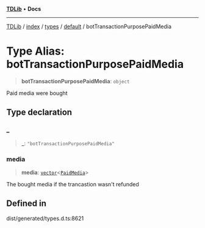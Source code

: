 [**TDLib**](../../../../../../README.md) • **Docs**

***

[TDLib](../../../../../../modules.md) / [index](../../../../../README.md) / [types](../../../README.md) / [default](../README.md) / botTransactionPurposePaidMedia

# Type Alias: botTransactionPurposePaidMedia

> **botTransactionPurposePaidMedia**: `object`

Paid media were bought

## Type declaration

### \_

> **\_**: `"botTransactionPurposePaidMedia"`

### media

> **media**: [`vector`](vector.md)\<[`PaidMedia`](PaidMedia.md)\>

The bought media if the trancastion wasn't refunded

## Defined in

dist/generated/types.d.ts:8621
